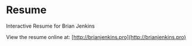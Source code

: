 # Resume
Interactive Resume for Brian Jenkins

View the resume online at: [http://brianjenkins.pro](http://brianjenkins.pro)

